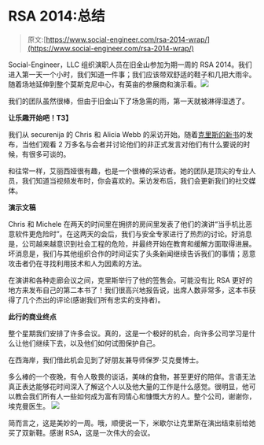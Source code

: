 # RSA 2014:总结

> 原文:[https://www.social-engineer.com/rsa-2014-wrap/](https://www.social-engineer.com/rsa-2014-wrap/)

Social-Engineer，LLC 组织演职人员在旧金山参加为期一周的 RSA 2014。我们进入第一天一个小时，我们知道一件事；我们应该带双舒适的鞋子和几把大雨伞。随着场地延伸到整个莫斯克尼中心，有英亩的参展商和演示看。![](../Images/500e2cc05ff7d786ac4311990f604184.png)

我们的团队虽然很棒，但由于旧金山下了场急需的雨，第一天就被淋得湿透了。

**让乐趣开始吧！T3】**

我们从 securenija 的 Chris 和 Alicia Webb 的采访开始。随着[克里斯的新书](https://www.amazon.com/Unmasking-Social-Engineer-Element-Security/dp/1118608577)的发布，当他们观看 2 万多名与会者并讨论他们的非正式发言对他们有什么要说的时候，有很多可谈的。

和往常一样，艾丽西娅很有趣，也是一个很棒的采访者。她的团队是顶尖的专业人员，我们知道当视频发布时，你会喜欢的。采访发布后，我们会更新我们的社交媒体。

**演示文稿**

Chris 和 Michele 在两天的时间里在拥挤的房间里发表了他们的演讲“当手机比恶意软件更危险时”。在这两天的会后，我们与安全专家进行了热烈的讨论。好消息是，公司越来越意识到社会工程的危险，并最终开始在教育和缓解方面取得进展。坏消息是，我们与其他组织合作的时间证实了头条新闻继续告诉我们的事情；恶意攻击者仍在寻找利用技术和人为因素的方法。

在演讲和各种走廊会议之间，克里斯举行了他的签售会。可能没有比 RSA 更好的地方来发布自己的第二本书了！我们很高兴地报告说，出席人数非常多，这本书获得了几个杰出的评论(感谢我们所有忠实的支持者)。

**此行的商业终点**

整个星期我们安排了许多会议。真的，这是一个极好的机会，向许多公司学习是什么让他们继续下去，以及他们如何试图保护自己。

在西海岸，我们借此机会见到了好朋友兼导师保罗·艾克曼博士。

多么棒的一个夜晚，有令人敬畏的谈话，美味的食物，甚至更好的陪伴。言语无法真正表达能够花时间深入了解这个人以及他大量的工作是什么感觉。很明显，他可以教会我们所有人一些如何成为富有同情心和慷慨大方的人。整个公司，谢谢你，埃克曼医生。 ![](../Images/5c050517e890872740a297d8a498c455.png)

简而言之，这是美妙的一周。哦，顺便说一下，米歇尔让克里斯在演出结束前给她买了双新鞋。感谢 RSA，这是一次伟大的会议。